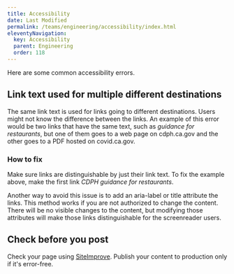 ```yaml
---
title: Accessibility
date: Last Modified 
permalink: /teams/engineering/accessibility/index.html
eleventyNavigation:
  key: Accessibility
  parent: Engineering
  order: 118
---
```


Here are some common accessibility errors.

## Link text used for multiple different destinations

The same link text is used for links going to different destinations. Users might not know the difference between the links. An example of this error would be two links that have the same text, such as _guidance for restaurants_, but one of them goes to a web page on cdph.ca.gov and the other goes to a PDF hosted on covid.ca.gov.

### How to fix

Make sure links are distinguishable by just their link text. To fix the example above, make the first link _CDPH guidance for restaurants_.

Another way to avoid this issue is to add an aria-label or title attribute the links. This method works if you are not authorized to change the content. There will be no visible changes to the content, but modifying those attributes will make those links distinguishable for the screenreader users. 

## Check before you post

Check your page using [SiteImprove](https://my2.siteimprove.com/Dashboard/5765905975/20288807517/Dashboard/Index). Publish your content to production only if it's error-free.
